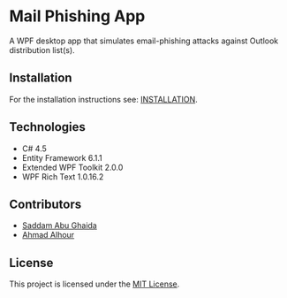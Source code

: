 # Mail Phishing App

A WPF desktop app that simulates email-phishing attacks against Outlook distribution list(s).

## Installation

For the installation instructions see: [INSTALLATION](INSTALLATION.md).

## Technologies

 * C# 4.5
 * Entity Framework 6.1.1
 * Extended WPF Toolkit 2.0.0
 * WPF Rich Text 1.0.16.2

## Contributors

 * [Saddam Abu Ghaida](https://github.com/sghaida)
 * [Ahmad Alhour](https://github.com/aalhour)

## License

This project is licensed under the [MIT License](LICENSE).
